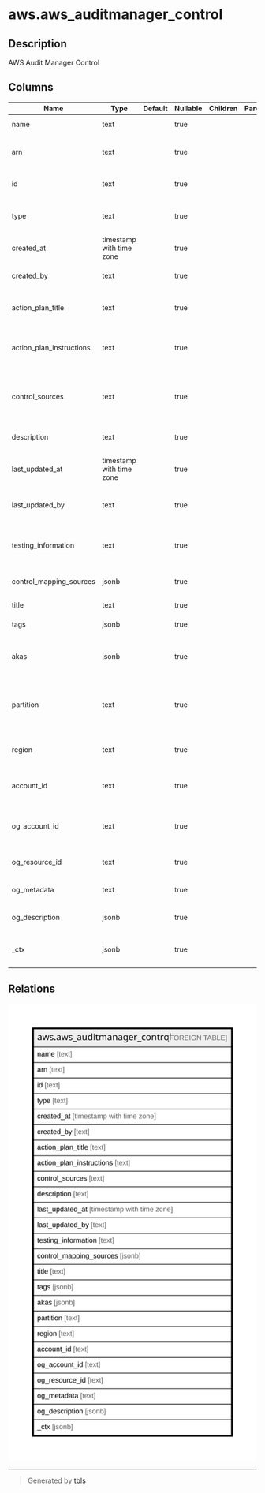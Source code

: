# aws.aws_auditmanager_control

## Description

AWS Audit Manager Control

## Columns

| Name | Type | Default | Nullable | Children | Parents | Comment |
| ---- | ---- | ------- | -------- | -------- | ------- | ------- |
| name | text |  | true |  |  | The name of the specified control. |
| arn | text |  | true |  |  | The Amazon Resource Name (ARN) of the specified control. |
| id | text |  | true |  |  | An unique identifier for the specified control. |
| type | text |  | true |  |  | The type of control, such as custom or standard. |
| created_at | timestamp with time zone |  | true |  |  | Specifies when the control was created. |
| created_by | text |  | true |  |  | The IAM user or role that created the control. |
| action_plan_title | text |  | true |  |  | The title of the action plan for remediating the control. |
| action_plan_instructions | text |  | true |  |  | The recommended actions to carry out if the control is not fulfilled. |
| control_sources | text |  | true |  |  | The data source that determines from where AWS Audit Manager collects evidence for the control. |
| description | text |  | true |  |  | The description of the specified control. |
| last_updated_at | timestamp with time zone |  | true |  |  | Specifies when the control was most recently updated. |
| last_updated_by | text |  | true |  |  | The IAM user or role that most recently updated the control. |
| testing_information | text |  | true |  |  | The steps to follow to determine if the control has been satisfied. |
| control_mapping_sources | jsonb |  | true |  |  | The data mapping sources for the specified control. |
| title | text |  | true |  |  | Title of the resource. |
| tags | jsonb |  | true |  |  | A map of tags for the resource. |
| akas | jsonb |  | true |  |  | Array of globally unique identifier strings (also known as) for the resource. |
| partition | text |  | true |  |  | The AWS partition in which the resource is located (aws, aws-cn, or aws-us-gov). |
| region | text |  | true |  |  | The AWS Region in which the resource is located. |
| account_id | text |  | true |  |  | The AWS Account ID in which the resource is located. |
| og_account_id | text |  | true |  |  | The Platform Account ID in which the resource is located. |
| og_resource_id | text |  | true |  |  | The unique ID of the resource in opengovernance. |
| og_metadata | text |  | true |  |  | Platform Metadata of the AWS resource. |
| og_description | jsonb |  | true |  |  | The full model description of the resource |
| _ctx | jsonb |  | true |  |  | Steampipe context in JSON form, e.g. connection_name. |

## Relations

![er](aws.aws_auditmanager_control.svg)

---

> Generated by [tbls](https://github.com/k1LoW/tbls)

